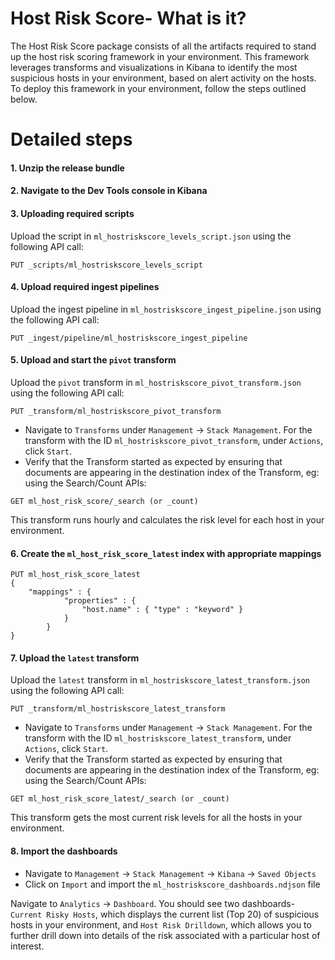 # Host Risk Score- What is it?

The Host Risk Score package consists of all the artifacts required to stand up the host risk scoring framework in your environment. This framework leverages transforms and visualizations in Kibana to identify the most suspicious hosts in your environment, based on alert activity on the hosts. 
To deploy this framework in your environment, follow the steps outlined below.

# Detailed steps

#### 1. Unzip the release bundle

#### 2. Navigate to the Dev Tools console in Kibana

#### 3. Uploading required scripts

Upload the script in `ml_hostriskscore_levels_script.json` using the following API call:


```
PUT _scripts/ml_hostriskscore_levels_script
```

#### 4. Upload required ingest pipelines

Upload the ingest pipeline in `ml_hostriskscore_ingest_pipeline.json` using the following API call:


```
PUT _ingest/pipeline/ml_hostriskscore_ingest_pipeline
```

#### 5. Upload and start the `pivot` transform

Upload the `pivot` transform in `ml_hostriskscore_pivot_transform.json` using the following API call:


```
PUT _transform/ml_hostriskscore_pivot_transform
```

* Navigate to `Transforms` under `Management` -> `Stack Management`. For the transform with the ID `ml_hostriskscore_pivot_transform`, under `Actions`, click `Start`. 
* Verify that the Transform started as expected by ensuring that documents are appearing in the destination index of the Transform, eg: using the Search/Count APIs:


```
GET ml_host_risk_score/_search (or _count)
```

This transform runs hourly and calculates the risk level for each host in your environment.

#### 6. Create the `ml_host_risk_score_latest` index with appropriate mappings


```
PUT ml_host_risk_score_latest
{
    "mappings" : {
            "properties" : {
                "host.name" : { "type" : "keyword" }
            }
        }
}
```

#### 7. Upload the `latest` transform

Upload the `latest` transform in `ml_hostriskscore_latest_transform.json` using the following API call:


```
PUT _transform/ml_hostriskscore_latest_transform
```

* Navigate to `Transforms` under `Management` -> `Stack Management`. For the transform with the ID `ml_hostriskscore_latest_transform`, under `Actions`, click `Start`. 
* Verify that the Transform started as expected by ensuring that documents are appearing in the destination index of the Transform, eg: using the Search/Count APIs:


```
GET ml_host_risk_score_latest/_search (or _count)
```

This transform gets the most current risk levels for all the hosts in your environment.

#### 8. Import the dashboards

* Navigate to `Management` -> `Stack Management` -> `Kibana` -> `Saved Objects`
* Click on `Import` and import the `ml_hostriskscore_dashboards.ndjson` file

Navigate to `Analytics` -> `Dashboard`. You should see two dashboards- `Current Risky Hosts`, which displays the current list (Top 20) of suspicious hosts in your environment, and `Host Risk Drilldown`, which allows you to further drill down into details of the risk associated with a particular host of interest.